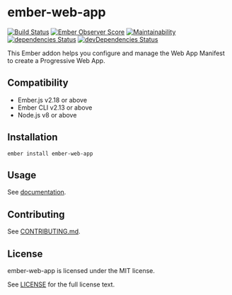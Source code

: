 # ember-web-app

[![Build Status](https://travis-ci.org/zonkyio/ember-web-app.svg?branch=master)](https://travis-ci.org/zonkyio/ember-web-app)
[![Ember Observer Score](https://emberobserver.com/badges/ember-web-app.svg)](https://emberobserver.com/addons/ember-web-app)
[![Maintainability](https://api.codeclimate.com/v1/badges/3745a4b7af3f134d40ed/maintainability)](https://codeclimate.com/github/zonkyio/ember-web-app/maintainability)
[![dependencies Status](https://david-dm.org/zonkyio/ember-web-app/status.svg)](https://david-dm.org/zonkyio/ember-web-app)
[![devDependencies Status](https://david-dm.org/zonkyio/ember-web-app/dev-status.svg)](https://david-dm.org/zonkyio/ember-web-app?type=dev)

This Ember addon helps you configure and manage the Web App Manifest to create a Progressive Web App.

## Compatibility

- Ember.js v2.18 or above
- Ember CLI v2.13 or above
- Node.js v8 or above

## Installation

```
ember install ember-web-app
```

## Usage

See [documentation](https://zonkyio.github.io/ember-web-app/versions/master/).

## Contributing

See [CONTRIBUTING.md](./CONTRIBUTING.md).

## License

ember-web-app is licensed under the MIT license.

See [LICENSE](./LICENSE) for the full license text.
